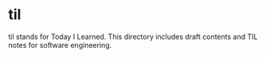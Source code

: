 # til

til stands for Today I Learned. This directory includes draft contents and TIL notes for software engineering.

